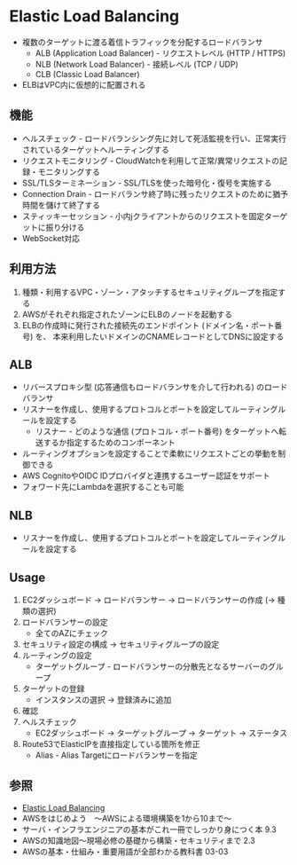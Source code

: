 # Elastic Load Balancing
- 複数のターゲットに渡る着信トラフィックを分配するロードバランサ
  - ALB (Application Load Balancer) - リクエストレベル (HTTP / HTTPS)
  - NLB (Network Load Balancer) - 接続レベル (TCP / UDP)
  - CLB (Classic Load Balancer)
- ELBはVPC内に仮想的に配置される

## 機能
- ヘルスチェック - ロードバランシング先に対して死活監視を行い、正常実行されているターゲットへルーティングする
- リクエストモニタリング - CloudWatchを利用して正常/異常リクエストの記録・モニタリングする
- SSL/TLSターミネーション - SSL/TLSを使った暗号化・復号を実施する
- Connection Drain - ロードバランサ終了時に残ったリクエストのために猶予時間を儲けて終了する
- スティッキーセッション - 小内jクライアントからのリクエストを固定ターゲットに振り分ける
- WebSocket対応

## 利用方法
1. 種類・利用するVPC・ゾーン・アタッチするセキュリティグループを指定する
2. AWSがそれぞれ指定されたゾーンにELBのノードを起動する
3. ELBの作成時に発行された接続先のエンドポイント (ドメイン名・ポート番号) を、
   本来利用したいドメインのCNAMEレコードとしてDNSに設定する

## ALB
- リバースプロキシ型 (応答通信もロードバランサを介して行われる) のロードバランサ
- リスナーを作成し、使用するプロトコルとポートを設定してルーティングルールを設定する
  - リスナー - どのような通信 (プロトコル・ポート番号) をターゲットへ転送するか指定するためのコンポーネント
- ルーティングオプションを設定することで柔軟にリクエストごとの挙動を制御できる
- AWS CognitoやOIDC IDプロバイダと連携するユーザー認証をサポート
- フォワード先にLambdaを選択することも可能

## NLB
- リスナーを作成し、使用するプロトコルとポートを設定してルーティングルールを設定する

## Usage
1. EC2ダッシュボード
  -> ロードバランサー
  -> ロードバランサーの作成 (-> 種類の選択)
2. ロードバランサーの設定
    - 全てのAZにチェック
3. セキュリティ設定の構成 -> セキュリティグループの設定
4. ルーティングの設定
    - ターゲットグループ - ロードバランサーの分散先となるサーバーのグループ
5. ターゲットの登録
    - インスタンスの選択 -> 登録済みに追加
6. 確認
7. ヘルスチェック
    - EC2ダッシュボード
    -> ターゲットグループ
    -> ターゲット
    -> ステータス
8. Route53でElasticIPを直接指定している箇所を修正
    - Alias - Alias Targetにロードバランサーを指定

## 参照
- [Elastic Load Balancing](https://aws.amazon.com/jp/elasticloadbalancing/)
- AWSをはじめよう　～AWSによる環境構築を1から10まで～
- サーバ・インフラエンジニアの基本がこれ一冊でしっかり身につく本 9.3
- AWSの知識地図〜現場必修の基礎から構築・セキュリティまで 2.3
- AWSの基本・仕組み・重要用語が全部わかる教科書 03-03
